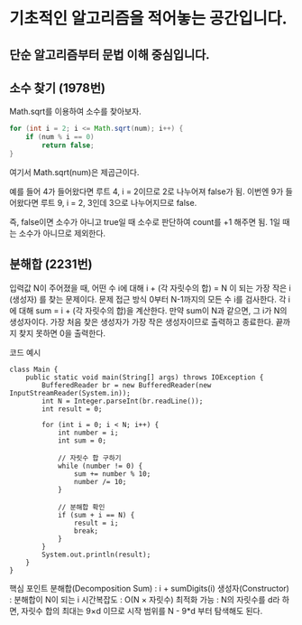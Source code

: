 # 기초적인 알고리즘을 적어놓는 공간입니다.
## 단순 알고리즘부터 문법 이해 중심입니다.

## 소수 찾기 (1978번)

Math.sqrt를 이용하여 소수를 찾아보자.

```java
for (int i = 2; i <= Math.sqrt(num); i++) {
    if (num % i == 0)
        return false;
}
```

여기서 Math.sqrt(num)은 제곱근이다.

예를 들어 4가 들어왔다면 루트 4, i = 2이므로 2로 나누어져 false가 됨.
이번엔 9가 들어왔다면 루트 9, i = 2, 3인데 3으로 나누어지므로 false.

즉, false이면 소수가 아니고 true일 때 소수로 판단하여 count를 +1 해주면 됨.
1일 때는 소수가 아니므로 제외한다.

## 분해합 (2231번)

입력값 N이 주어졌을 때, 어떤 수 i에 대해
i + (각 자릿수의 합) = N 이 되는 가장 작은 i (생성자) 를 찾는 문제이다.
문제 접근 방식
0부터 N-1까지의 모든 수 i를 검사한다.
각 i에 대해 sum = i + (각 자릿수의 합)을 계산한다.
만약 sum이 N과 같으면, 그 i가 N의 생성자이다.
가장 처음 찾은 생성자가 가장 작은 생성자이므로 출력하고 종료한다.
끝까지 찾지 못하면 0을 출력한다.

코드 예시
```
class Main {
    public static void main(String[] args) throws IOException {
        BufferedReader br = new BufferedReader(new InputStreamReader(System.in));
        int N = Integer.parseInt(br.readLine());
        int result = 0;

        for (int i = 0; i < N; i++) {
            int number = i;
            int sum = 0;

            // 자릿수 합 구하기
            while (number != 0) {
                sum += number % 10;
                number /= 10;
            }

            // 분해합 확인
            if (sum + i == N) {
                result = i;
                break;
            }
        }
        System.out.println(result);
    }
}
```

핵심 포인트
분해합(Decomposition Sum) : i + sumDigits(i)
생성자(Constructor) : 분해합이 N이 되는 i
시간복잡도 : O(N × 자릿수)
최적화 가능 :
N의 자릿수를 d라 하면, 자릿수 합의 최대는 9×d 이므로
시작 범위를 N - 9*d 부터 탐색해도 된다.
